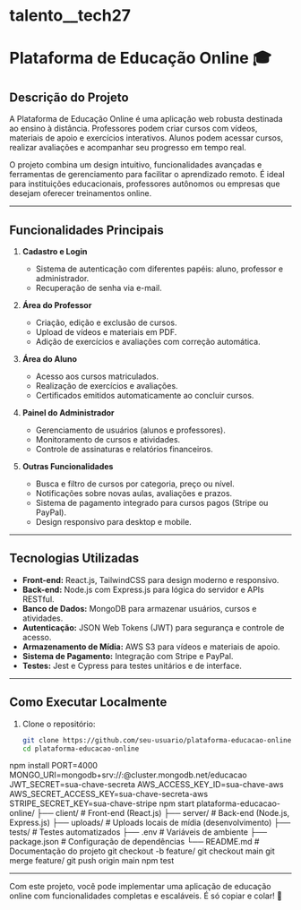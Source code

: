 # talento__tech27
# Plataforma de Educação Online 🎓

## Descrição do Projeto
A Plataforma de Educação Online é uma aplicação web robusta destinada ao ensino à distância. Professores podem criar cursos com vídeos, materiais de apoio e exercícios interativos. Alunos podem acessar cursos, realizar avaliações e acompanhar seu progresso em tempo real.

O projeto combina um design intuitivo, funcionalidades avançadas e ferramentas de gerenciamento para facilitar o aprendizado remoto. É ideal para instituições educacionais, professores autônomos ou empresas que desejam oferecer treinamentos online.

---

## Funcionalidades Principais
1. **Cadastro e Login**
   - Sistema de autenticação com diferentes papéis: aluno, professor e administrador.
   - Recuperação de senha via e-mail.

2. **Área do Professor**
   - Criação, edição e exclusão de cursos.
   - Upload de vídeos e materiais em PDF.
   - Adição de exercícios e avaliações com correção automática.

3. **Área do Aluno**
   - Acesso aos cursos matriculados.
   - Realização de exercícios e avaliações.
   - Certificados emitidos automaticamente ao concluir cursos.

4. **Painel do Administrador**
   - Gerenciamento de usuários (alunos e professores).
   - Monitoramento de cursos e atividades.
   - Controle de assinaturas e relatórios financeiros.

5. **Outras Funcionalidades**
   - Busca e filtro de cursos por categoria, preço ou nível.
   - Notificações sobre novas aulas, avaliações e prazos.
   - Sistema de pagamento integrado para cursos pagos (Stripe ou PayPal).
   - Design responsivo para desktop e mobile.

---

## Tecnologias Utilizadas
- **Front-end:** React.js, TailwindCSS para design moderno e responsivo.
- **Back-end:** Node.js com Express.js para lógica do servidor e APIs RESTful.
- **Banco de Dados:** MongoDB para armazenar usuários, cursos e atividades.
- **Autenticação:** JSON Web Tokens (JWT) para segurança e controle de acesso.
- **Armazenamento de Mídia:** AWS S3 para vídeos e materiais de apoio.
- **Sistema de Pagamento:** Integração com Stripe e PayPal.
- **Testes:** Jest e Cypress para testes unitários e de interface.

---

## Como Executar Localmente
1. Clone o repositório:
   ```bash
   git clone https://github.com/seu-usuario/plataforma-educacao-online.git
   cd plataforma-educacao-online
npm install
PORT=4000
MONGO_URI=mongodb+srv://<usuario>:<senha>@cluster.mongodb.net/educacao
JWT_SECRET=sua-chave-secreta
AWS_ACCESS_KEY_ID=sua-chave-aws
AWS_SECRET_ACCESS_KEY=sua-chave-secreta-aws
STRIPE_SECRET_KEY=sua-chave-stripe
npm start
plataforma-educacao-online/
├── client/             # Front-end (React.js)
├── server/             # Back-end (Node.js, Express.js)
├── uploads/            # Uploads locais de mídia (desenvolvimento)
├── tests/              # Testes automatizados
├── .env                # Variáveis de ambiente
├── package.json        # Configuração de dependências
└── README.md           # Documentação do projeto
git checkout -b feature/<nome-da-feature>
git checkout main
git merge feature/<nome-da-feature>
git push origin main
npm test

---

Com este projeto, você pode implementar uma aplicação de educação online com funcionalidades completas e escaláveis. É só copiar e colar! 🚀

